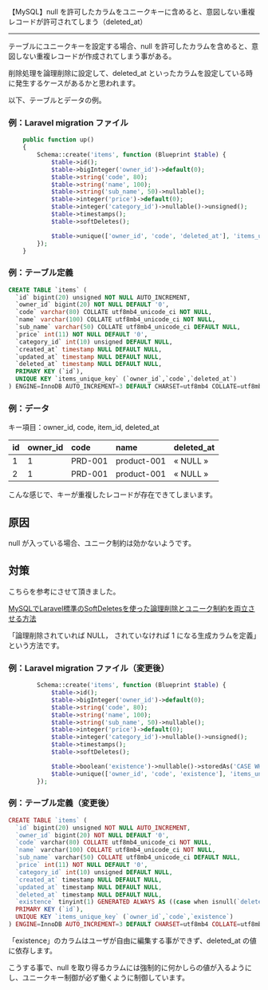 【MySQL】null を許可したカラムをユニークキーに含めると、意図しない重複レコードが許可されてしまう（deleted_at）
________________________________________


テーブルにユニークキーを設定する場合、null を許可したカラムを含めると、意図しない重複レコードが作成されてしまう事がある。  

削除処理を論理削除に設定して、deleted_at といったカラムを設定している時に発生するケースがあるかと思われます。  

以下、テーブルとデータの例。  

### 例：Laravel migration ファイル
```php
    public function up()
    {
        Schema::create('items', function (Blueprint $table) {
            $table->id();
            $table->bigInteger('owner_id')->default(0);
            $table->string('code', 80);
            $table->string('name', 100);
            $table->string('sub_name', 50)->nullable();
            $table->integer('price')->default(0);
            $table->integer('category_id')->nullable()->unsigned();
            $table->timestamps();
            $table->softDeletes();

            $table->unique(['owner_id', 'code', 'deleted_at'], 'items_unique_key');
        });
    }
```

### 例：テーブル定義
```sql
CREATE TABLE `items` (
  `id` bigint(20) unsigned NOT NULL AUTO_INCREMENT,
  `owner_id` bigint(20) NOT NULL DEFAULT '0',
  `code` varchar(80) COLLATE utf8mb4_unicode_ci NOT NULL,
  `name` varchar(100) COLLATE utf8mb4_unicode_ci NOT NULL,
  `sub_name` varchar(50) COLLATE utf8mb4_unicode_ci DEFAULT NULL,
  `price` int(11) NOT NULL DEFAULT '0',
  `category_id` int(10) unsigned DEFAULT NULL,
  `created_at` timestamp NULL DEFAULT NULL,
  `updated_at` timestamp NULL DEFAULT NULL,
  `deleted_at` timestamp NULL DEFAULT NULL,
  PRIMARY KEY (`id`),
  UNIQUE KEY `items_unique_key` (`owner_id`,`code`,`deleted_at`)
) ENGINE=InnoDB AUTO_INCREMENT=3 DEFAULT CHARSET=utf8mb4 COLLATE=utf8mb4_unicode_ci
```

### 例：データ

キー項目：owner_id, code, item_id, deleted_at  


|  id   |  owner_id  |  code     |  name         |  deleted_at  |
|:------|:-----------|:----------|:--------------|:-------------|
|  1    |  1         |  PRD-001  |  product-001  |  « NULL »    |
|  2    |  1         |  PRD-001  |  product-001  |  « NULL »    |


こんな感じで、キーが重複したレコードが存在できてしまいます。  


## 原因
null が入っている場合、ユニーク制約は効かないようです。  


## 対策
こちらを参考にさせて頂きました。  

[MySQLでLaravel標準のSoftDeletesを使った論理削除とユニーク制約を両立させる方法](https://qiita.com/mpyw/items/d3e25860ecaaeb8340ab)  

「論理削除されていれば NULL， されていなければ 1 になる生成カラムを定義」という方法です。  

### 例：Laravel migration ファイル（変更後）
```php
        Schema::create('items', function (Blueprint $table) {
            $table->id();
            $table->bigInteger('owner_id')->default(0);
            $table->string('code', 80);
            $table->string('name', 100);
            $table->string('sub_name', 50)->nullable();
            $table->integer('price')->default(0);
            $table->integer('category_id')->nullable()->unsigned();
            $table->timestamps();
            $table->softDeletes();

            $table->boolean('existence')->nullable()->storedAs('CASE WHEN deleted_at IS NULL THEN 1 ELSE NULL END');
            $table->unique(['owner_id', 'code', 'existence'], 'items_unique_key');
        });
```

### 例：テーブル定義（変更後）
```php
CREATE TABLE `items` (
  `id` bigint(20) unsigned NOT NULL AUTO_INCREMENT,
  `owner_id` bigint(20) NOT NULL DEFAULT '0',
  `code` varchar(80) COLLATE utf8mb4_unicode_ci NOT NULL,
  `name` varchar(100) COLLATE utf8mb4_unicode_ci NOT NULL,
  `sub_name` varchar(50) COLLATE utf8mb4_unicode_ci DEFAULT NULL,
  `price` int(11) NOT NULL DEFAULT '0',
  `category_id` int(10) unsigned DEFAULT NULL,
  `created_at` timestamp NULL DEFAULT NULL,
  `updated_at` timestamp NULL DEFAULT NULL,
  `deleted_at` timestamp NULL DEFAULT NULL,
  `existence` tinyint(1) GENERATED ALWAYS AS ((case when isnull(`deleted_at`) then 1 else NULL end)) STORED,
  PRIMARY KEY (`id`),
  UNIQUE KEY `items_unique_key` (`owner_id`,`code`,`existence`)
) ENGINE=InnoDB AUTO_INCREMENT=3 DEFAULT CHARSET=utf8mb4 COLLATE=utf8mb4_unicode_ci
```

「existence」のカラムはユーザが自由に編集する事ができず、deleted_at の値に依存します。  

こうする事で、null を取り得るカラムには強制的に何かしらの値が入るようにし、ユニークキー制御が必ず働くように制御しています。  


